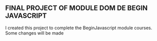 ## FINAL PROJECT OF MODULE DOM DE BEGIN JAVASCRIPT

I created this project to complete the BeginJavascript module courses.
Some changes will be made
